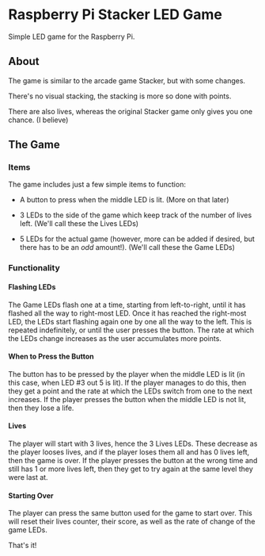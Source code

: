 # Raspberry Pi Stacker LED Game
Simple LED game for the Raspberry Pi.


## About
The game is similar to the arcade game Stacker, but with some changes. 

There's no visual stacking, the stacking is more so done with points. 

There are also lives, whereas the original Stacker game only gives you one chance. (I believe)


## The Game

### Items

The game includes just a few simple items to function:

- A button to press when the middle LED is lit. (More on that later)

- 3 LEDs to the side of the game which keep track of the number of lives left. (We'll call these the Lives LEDs)

- 5 LEDs for the actual game (however, more can be added if desired, but there has to be an *odd* amount!). (We'll call these the Game LEDs)

### Functionality

#### Flashing LEDs

The Game LEDs flash one at a time, starting from left-to-right, until it has flashed all the way to right-most LED. Once it has reached the right-most LED, the LEDs start flashing again one by one all the way to the left. This is repeated indefinitely, or until the user presses the button. The rate at which the LEDs change increases as the user accumulates more points.

#### When to Press the Button

The button has to be pressed by the player when the middle LED is lit (in this case, when LED #3 out 5 is lit). If the player manages to do this, then they get a point and the rate at which the LEDs switch from one to the next increases. If the player presses the button when the middle LED is not lit, then they lose a life.

#### Lives

The player will start with 3 lives, hence the 3 Lives LEDs. These decrease as the player looses lives, and if the player loses them all and has 0 lives left, then the game is over. If the player presses the button at the wrong time and still has 1 or more lives left, then they get to try again at the same level they were last at.

#### Starting Over

The player can press the same button used for the game to start over. This will reset their lives counter, their score, as well as the rate of change of the game LEDs.



That's it!





